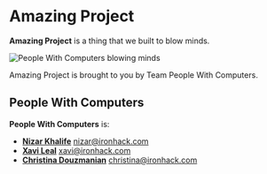 Amazing Project
===============

**Amazing Project** is a thing that we built to blow minds.

![People With Computers blowing minds](http://media.giphy.com/media/EldfH1VJdbrwY/giphy.gif)

Amazing Project is brought to you by Team People With Computers.


People With Computers
---------------------

**People With Computers** is:

- [**Nizar Khalife**](https://twitter.com/khalifenizar) <nizar@ironhack.com>
- [**Xavi Leal**](https://twitter.com/lealxavi) <xavi@ironhack.com>
- [**Christina Douzmanian**](https://twitter.com/douzmanian) <christina@ironhack.com>
